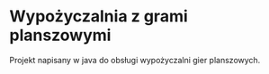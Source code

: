 # Wypożyczalnia z grami planszowymi
Projekt napisany w java do obsługi wypożyczalni gier planszowych.
